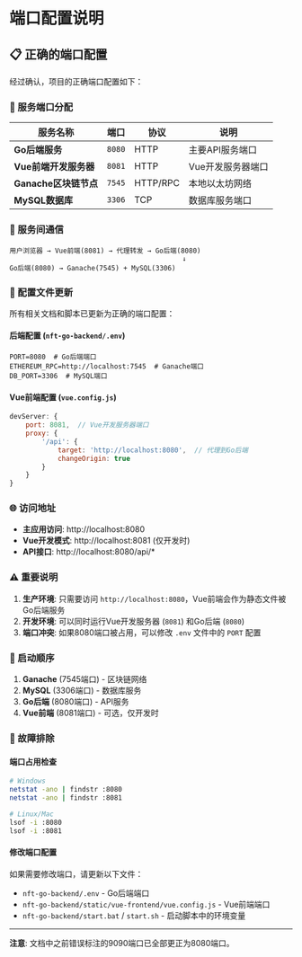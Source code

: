 # 端口配置说明

## 📋 正确的端口配置

经过确认，项目的正确端口配置如下：

### 🔧 服务端口分配

| 服务名称 | 端口 | 协议 | 说明 |
|---------|------|------|------|
| **Go后端服务** | `8080` | HTTP | 主要API服务端口 |
| **Vue前端开发服务器** | `8081` | HTTP | Vue开发服务器端口 |
| **Ganache区块链节点** | `7545` | HTTP/RPC | 本地以太坊网络 |
| **MySQL数据库** | `3306` | TCP | 数据库服务端口 |

### 🔄 服务间通信

```
用户浏览器 → Vue前端(8081) → 代理转发 → Go后端(8080)
                                           ↓
Go后端(8080) → Ganache(7545) + MySQL(3306)
```

### 📝 配置文件更新

所有相关文档和脚本已更新为正确的端口配置：

#### 后端配置 (`nft-go-backend/.env`)
```env
PORT=8080  # Go后端端口
ETHEREUM_RPC=http://localhost:7545  # Ganache端口
DB_PORT=3306  # MySQL端口
```

#### Vue前端配置 (`vue.config.js`)
```javascript
devServer: {
    port: 8081,  // Vue开发服务器端口
    proxy: {
        '/api': {
            target: 'http://localhost:8080',  // 代理到Go后端
            changeOrigin: true
        }
    }
}
```

### 🌐 访问地址

- **主应用访问**: http://localhost:8080
- **Vue开发模式**: http://localhost:8081 (仅开发时)
- **API接口**: http://localhost:8080/api/*

### ⚠️ 重要说明

1. **生产环境**: 只需要访问 `http://localhost:8080`，Vue前端会作为静态文件被Go后端服务
2. **开发环境**: 可以同时运行Vue开发服务器 (`8081`) 和Go后端 (`8080`)
3. **端口冲突**: 如果8080端口被占用，可以修改 `.env` 文件中的 `PORT` 配置

### 🚀 启动顺序

1. **Ganache** (7545端口) - 区块链网络
2. **MySQL** (3306端口) - 数据库服务  
3. **Go后端** (8080端口) - API服务
4. **Vue前端** (8081端口) - 可选，仅开发时

### 🔧 故障排除

#### 端口占用检查
```bash
# Windows
netstat -ano | findstr :8080
netstat -ano | findstr :8081

# Linux/Mac  
lsof -i :8080
lsof -i :8081
```

#### 修改端口配置
如果需要修改端口，请更新以下文件：
- `nft-go-backend/.env` - Go后端端口
- `nft-go-backend/static/vue-frontend/vue.config.js` - Vue前端端口
- `nft-go-backend/start.bat` / `start.sh` - 启动脚本中的环境变量

---

**注意**: 文档中之前错误标注的9090端口已全部更正为8080端口。 